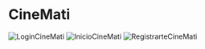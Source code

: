 # CineMati
![LoginCineMati](https://github.com/user-attachments/assets/517ed0d4-5b57-4e48-ad7d-482af22393be)
![InicioCineMati](https://github.com/user-attachments/assets/3d65df2f-4c2c-4008-8f04-4ac5819b8c9d)
![RegistrarteCineMati](https://github.com/user-attachments/assets/769a65c6-37ab-42bc-8ec0-9d314bef277f)
